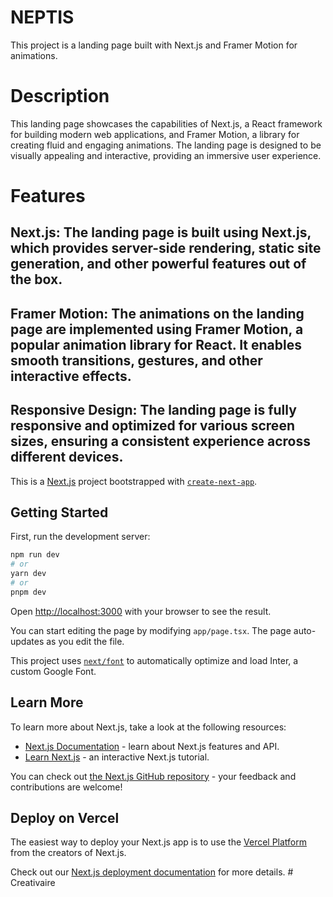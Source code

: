 # NEPTIS
This project is a landing page built with Next.js and Framer Motion for animations.

# Description
This landing page showcases the capabilities of Next.js, a React framework for building modern web applications, and Framer Motion, a library for creating fluid and engaging animations. The landing page is designed to be visually appealing and interactive, providing an immersive user experience.

# Features
## Next.js: The landing page is built using Next.js, which provides server-side rendering, static site generation, and other powerful features out of the box.
## Framer Motion: The animations on the landing page are implemented using Framer Motion, a popular animation library for React. It enables smooth transitions, gestures, and other interactive effects.
## Responsive Design: The landing page is fully responsive and optimized for various screen sizes, ensuring a consistent experience across different devices.

This is a [Next.js](https://nextjs.org/) project bootstrapped with [`create-next-app`](https://github.com/vercel/next.js/tree/canary/packages/create-next-app).

## Getting Started

First, run the development server:

```bash
npm run dev
# or
yarn dev
# or
pnpm dev
```

Open [http://localhost:3000](http://localhost:3000) with your browser to see the result.

You can start editing the page by modifying `app/page.tsx`. The page auto-updates as you edit the file.

This project uses [`next/font`](https://nextjs.org/docs/basic-features/font-optimization) to automatically optimize and load Inter, a custom Google Font.

## Learn More

To learn more about Next.js, take a look at the following resources:

- [Next.js Documentation](https://nextjs.org/docs) - learn about Next.js features and API.
- [Learn Next.js](https://nextjs.org/learn) - an interactive Next.js tutorial.

You can check out [the Next.js GitHub repository](https://github.com/vercel/next.js/) - your feedback and contributions are welcome!

## Deploy on Vercel

The easiest way to deploy your Next.js app is to use the [Vercel Platform](https://vercel.com/new?utm_medium=default-template&filter=next.js&utm_source=create-next-app&utm_campaign=create-next-app-readme) from the creators of Next.js.

Check out our [Next.js deployment documentation](https://nextjs.org/docs/deployment) for more details.
#   C r e a t i v a i r e  
 